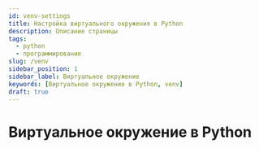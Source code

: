 ```yaml
---
id: venv-settings
title: Настройка виртуального окружения в Python
description: Описание страницы
tags:
  - python
  - программирование
slug: /venv
sidebar_position: 1
sidebar_label: Виртуальное окружение
keywords: [Виртуальное окружение в Python, venv]
draft: true
---
```


# Виртуальное окружение в Python